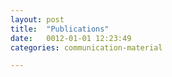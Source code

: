 ```yaml
---
layout: post
title:  "Publications"
date:   0012-01-01 12:23:49
categories: communication-material

---
```

